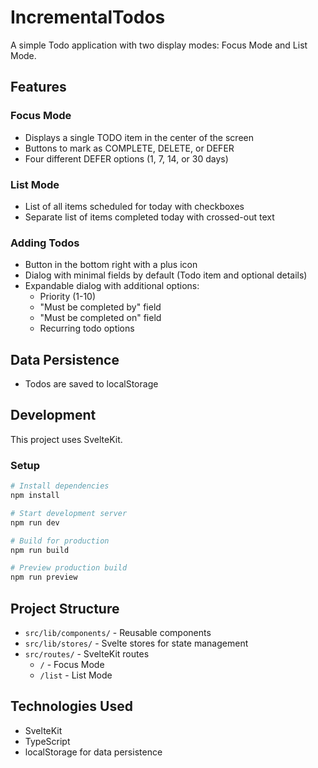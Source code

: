 # IncrementalTodos

A simple Todo application with two display modes: Focus Mode and List Mode.

## Features

### Focus Mode
- Displays a single TODO item in the center of the screen
- Buttons to mark as COMPLETE, DELETE, or DEFER
- Four different DEFER options (1, 7, 14, or 30 days)

### List Mode
- List of all items scheduled for today with checkboxes
- Separate list of items completed today with crossed-out text

### Adding Todos
- Button in the bottom right with a plus icon
- Dialog with minimal fields by default (Todo item and optional details)
- Expandable dialog with additional options:
  - Priority (1-10)
  - "Must be completed by" field
  - "Must be completed on" field
  - Recurring todo options

## Data Persistence
- Todos are saved to localStorage

## Development

This project uses SvelteKit.

### Setup

```bash
# Install dependencies
npm install

# Start development server
npm run dev

# Build for production
npm run build

# Preview production build
npm run preview
```

## Project Structure

- `src/lib/components/` - Reusable components
- `src/lib/stores/` - Svelte stores for state management
- `src/routes/` - SvelteKit routes
  - `/` - Focus Mode
  - `/list` - List Mode

## Technologies Used

- SvelteKit
- TypeScript
- localStorage for data persistence
